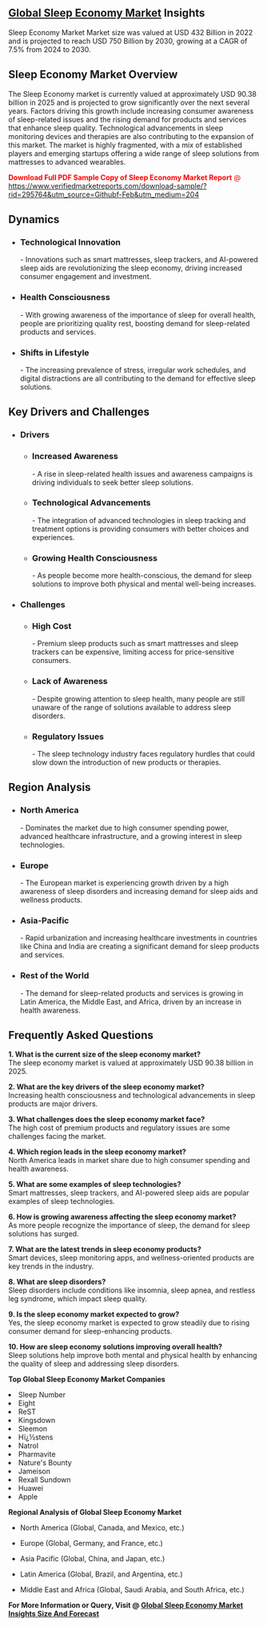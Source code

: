 <h2><a href="https://www.verifiedmarketreports.com/download-sample/?rid=295764&amp;utm_source=Githubf&amp;utm_medium=204" target="_blank">Global Sleep Economy Market</a> Insights</h2><p>Sleep Economy Market Market size was valued at USD 432 Billion in 2022 and is projected to reach USD 750 Billion by 2030, growing at a CAGR of 7.5% from 2024 to 2030.</p><p> <h2>Sleep Economy Market Overview</h2> <p>The Sleep Economy market is currently valued at approximately USD 90.38 billion in 2025 and is projected to grow significantly over the next several years. Factors driving this growth include increasing consumer awareness of sleep-related issues and the rising demand for products and services that enhance sleep quality. Technological advancements in sleep monitoring devices and therapies are also contributing to the expansion of this market. The market is highly fragmented, with a mix of established players and emerging startups offering a wide range of sleep solutions from mattresses to advanced wearables.</p> <p><p><span class=""><span style="color: #ff0000;"><strong>Download Full PDF Sample Copy of Sleep Economy Market Report</strong> @ </span><a href="https://www.verifiedmarketreports.com/download-sample/?rid=295764&amp;utm_source=Githubf-Feb&amp;utm_medium=204" target="_blank">https://www.verifiedmarketreports.com/download-sample/?rid=295764&amp;utm_source=Githubf-Feb&amp;utm_medium=204</a></span></p></p> <h2>Dynamics</h2> <ul> <li><h3>Technological Innovation</h3> - Innovations such as smart mattresses, sleep trackers, and AI-powered sleep aids are revolutionizing the sleep economy, driving increased consumer engagement and investment.</li> <li><h3>Health Consciousness</h3> - With growing awareness of the importance of sleep for overall health, people are prioritizing quality rest, boosting demand for sleep-related products and services.</li> <li><h3>Shifts in Lifestyle</h3> - The increasing prevalence of stress, irregular work schedules, and digital distractions are all contributing to the demand for effective sleep solutions.</li> </ul> <h2>Key Drivers and Challenges</h2> <ul> <li><h3>Drivers</h3> <ul> <li><h3>Increased Awareness</h3> - A rise in sleep-related health issues and awareness campaigns is driving individuals to seek better sleep solutions.</li> <li><h3>Technological Advancements</h3> - The integration of advanced technologies in sleep tracking and treatment options is providing consumers with better choices and experiences.</li> <li><h3>Growing Health Consciousness</h3> - As people become more health-conscious, the demand for sleep solutions to improve both physical and mental well-being increases.</li> </ul> </li> <li><h3>Challenges</h3> <ul> <li><h3>High Cost</h3> - Premium sleep products such as smart mattresses and sleep trackers can be expensive, limiting access for price-sensitive consumers.</li> <li><h3>Lack of Awareness</h3> - Despite growing attention to sleep health, many people are still unaware of the range of solutions available to address sleep disorders.</li> <li><h3>Regulatory Issues</h3> - The sleep technology industry faces regulatory hurdles that could slow down the introduction of new products or therapies.</li> </ul> </li> </ul> <h2>Region Analysis</h2> <ul> <li><h3>North America</h3> - Dominates the market due to high consumer spending power, advanced healthcare infrastructure, and a growing interest in sleep technologies.</li> <li><h3>Europe</h3> - The European market is experiencing growth driven by a high awareness of sleep disorders and increasing demand for sleep aids and wellness products.</li> <li><h3>Asia-Pacific</h3> - Rapid urbanization and increasing healthcare investments in countries like China and India are creating a significant demand for sleep products and services.</li> <li><h3>Rest of the World</h3> - The demand for sleep-related products and services is growing in Latin America, the Middle East, and Africa, driven by an increase in health awareness.</li> </ul> <h2>Frequently Asked Questions</h2> <p><strong>1. What is the current size of the sleep economy market?</strong><br>The sleep economy market is valued at approximately USD 90.38 billion in 2025.</p> <p><strong>2. What are the key drivers of the sleep economy market?</strong><br>Increasing health consciousness and technological advancements in sleep products are major drivers.</p> <p><strong>3. What challenges does the sleep economy market face?</strong><br>The high cost of premium products and regulatory issues are some challenges facing the market.</p> <p><strong>4. Which region leads in the sleep economy market?</strong><br>North America leads in market share due to high consumer spending and health awareness.</p> <p><strong>5. What are some examples of sleep technologies?</strong><br>Smart mattresses, sleep trackers, and AI-powered sleep aids are popular examples of sleep technologies.</p> <p><strong>6. How is growing awareness affecting the sleep economy market?</strong><br>As more people recognize the importance of sleep, the demand for sleep solutions has surged.</p> <p><strong>7. What are the latest trends in sleep economy products?</strong><br>Smart devices, sleep monitoring apps, and wellness-oriented products are key trends in the industry.</p> <p><strong>8. What are sleep disorders?</strong><br>Sleep disorders include conditions like insomnia, sleep apnea, and restless leg syndrome, which impact sleep quality.</p> <p><strong>9. Is the sleep economy market expected to grow?</strong><br>Yes, the sleep economy market is expected to grow steadily due to rising consumer demand for sleep-enhancing products.</p> <p><strong>10. How are sleep economy solutions improving overall health?</strong><br>Sleep solutions help improve both mental and physical health by enhancing the quality of sleep and addressing sleep disorders.</p> </p><p><strong>Top Global Sleep Economy Market Companies</strong></p><div data-test-id=""><p><li>Sleep Number</li><li> Eight</li><li> ReST</li><li> Kingsdown</li><li> Sleemon</li><li> Hï¿½stens</li><li> Natrol</li><li> Pharmavite</li><li> Nature's Bounty</li><li> Jameison</li><li> Rexall Sundown</li><li> Huawei</li><li> Apple</li></p><div><strong>Regional Analysis of&nbsp;Global Sleep Economy Market</strong></div><ul><li dir="ltr"><p dir="ltr">North America&nbsp;(Global, Canada, and Mexico, etc.)</p></li><li dir="ltr"><p dir="ltr">Europe (Global, Germany, and France, etc.)</p></li><li dir="ltr"><p dir="ltr">Asia Pacific&nbsp;(Global, China, and Japan, etc.)</p></li><li dir="ltr"><p dir="ltr">Latin America&nbsp;(Global, Brazil, and Argentina, etc.)</p></li><li dir="ltr">Middle East and Africa&nbsp;(Global, Saudi Arabia, and South Africa, etc.)</li></ul><p><strong>For More Information or Query, Visit @&nbsp;</strong><strong><a href="https://www.verifiedmarketreports.com/product/sleep-economy-market/?utm_source=Githubf&amp;utm_medium=204" target="_blank">Global Sleep Economy Market Insights Size And Forecast</a></strong></p></div>

